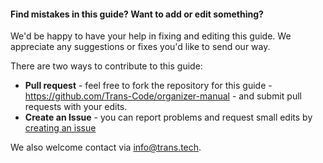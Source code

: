 #### Find mistakes in this guide? Want to add or edit something?

We'd be happy to have your help in fixing and editing this guide. We appreciate any suggestions or fixes you'd like to send our way.

There are two ways to contribute to this guide:

* __Pull request__ - feel free to fork the repository for this guide - https://github.com/Trans-Code/organizer-manual - and submit pull requests with your edits.
* __Create an Issue__ - you can report problems and request small edits by [creating an issue](https://github.com/Trans-Code/organizer-manual/issues/new)

We also welcome contact via info@trans.tech.

